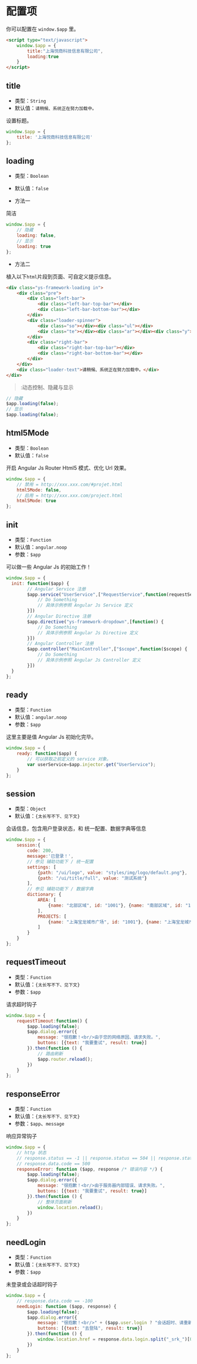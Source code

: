 # 配置项

你可以配置在 `window.$app` 里。

```html
<script type="text/javascript">
    window.$app = {
        title:"上海悦商科技信息有限公司",
        loading:true
    }
</script>
```

## title

* 类型：`String`
* 默认值：`请稍候、系统正在努力加载中。`

设置标题。

```js
window.$app = {
    title: '上海悦商科技信息有限公司'
};
```

## loading

* 类型：`Boolean`
* 默认值：`false`

* 方法一

 简洁
```js
window.$app = {
    // 隐藏
    loading: false,
    // 显示
    loading: true
};
```

* 方法二

 植入以下`html`片段到页面、可自定义提示信息。
```html
<div class="ys-framework-loading in">
    <div class="pre">
        <div class="left-bar">
            <div class="left-bar-top-bar"></div>
            <div class="left-bar-bottom-bar"></div>
        </div>
        <div class="loader-spinner">
            <div class="so"></div><div class="ul"></div>
            <div class="te"></div><div class="ar"></div><div class="y"></div>
        </div>
        <div class="right-bar">
            <div class="right-bar-top-bar"></div>
            <div class="right-bar-bottom-bar"></div>
        </div>
    </div>
    <div class="loader-text">请稍候、系统正在努力加载中。</div>
</div>
```

>:动态控制、隐藏与显示

```js
// 隐藏
$app.loading(false);
// 显示
$app.loading(false);
```

## html5Mode

* 类型：`Boolean`
* 默认值：`false`

开启 Angular Js Router Html5 模式、优化 Url 效果。

```js
window.$app = {
    // 禁用 = http://xxx.xxx.com/#projet.html
    html5Mode: false,
    // 启用 = http://xxx.xxx.com/project.html
    html5Mode: true
};
```

## init

* 类型：`Function`
* 默认值：`angular.noop`
* 参数：`$app`

可以做一些 Angular Js 的初始工作！
```js
window.$app = {
  init: function($app) {
        // Angular Service 注册
        $app.service("UserService",["RequestService",function(requestService) {
            // Do Something
            // 具体示例参照 Angular Js Service 定义
        }])
        // Angular Directive 注册
        $app.directive("ys-framework-dropdown",[function() {
            // Do Something
            // 具体示例参照 Angular Js Directive 定义
        }])
        // Angular Controller 注册
        $app.controller("MainController",["$scope",function($scope) {
            // Do Something
            // 具体示例参照 Angular Js Controller 定义
        }])
  }
};
```

## ready

* 类型：`Function`
* 默认值：`angular.noop`
* 参数：`$app`

这里主要是值 Angular Js 初始化完毕。

```js
window.$app = {
    ready: function($app) {
        // 可以获取之前定义的 service 对象。
        var userService=$app.injector.get("UserService");
    }
};
```

## session

* 类型：`Object`
* 默认值：`{太长写不下、见下文}`

会话信息，包含用户登录状态，和 统一配置、数据字典等信息

```js
window.$app = {
    session:{
        code: 200,
        message:'已登录！',
        // 参见 辅助功能下 / 统一配置
        settings: [
            {path: "/ui/logo", value: "styles/img/logo/default.png"},
            {path: "/ui/title/full", value: "测试系统"}
        ],
        // 参见 辅助功能下 / 数据字典 
        dictionary: {
            AREA: [
                {name: "北部区域", id: "1001"}, {name: "南部区域", id: "1002"}
            ],
            PROJECTS: [
                {name: "上海宝龙城市广场", id: "1001"}, {name: "上海宝龙城市广场", id: "1001"}
            ]
        }
    }
};
```

## requestTimeout

* 类型：`Function`
* 默认值：`{太长写不下、见下文}`
* 参数：`$app`

请求超时钩子

```js
window.$app = {
    requestTimeout:function() {
        $app.loading(false);
        $app.dialog.error({
            message: "很抱歉！<br/>由于您的网络原因、请求失败。",
            buttons: [{text: "我要重试", result: true}]
        }).then(function () {
            // 路由刷新
            $app.router.reload();
        })
    }
};
```

## responseError

* 类型：`Function`
* 默认值：`{太长写不下、见下文}`
* 参数：`$app`、`message`

响应异常钩子

```js
window.$app = {
    // http 状态
    // response.status == -1 || response.status == 504 || response.status == 502
    // response.data.code == 500
    responseError: function ($app, response /* 错误内容 */) {
        $app.loading(false);
        $app.dialog.error({
            message: "很抱歉！<br/>由于服务器内部错误、请求失败。",
            buttons: [{text: "我要重试", result: true}]
        }).then(function () {
            // 整体页面刷新
            window.location.reload();
        })
    }
};
```


## needLogin

* 类型：`Function`
* 默认值：`{太长写不下、见下文}`
* 参数：`$app`

未登录或会话超时钩子

```js
window.$app = {
    // response.data.code == -100
    needLogin: function ($app, response) {
        $app.loading(false);
        $app.dialog.error({
            message: "很抱歉！<br/>" + ($app.user.login ? "会话超时、请重新登陆！" : "您尚未登陆、请先去登陆！"),
            buttons: [{text: "去登陆", result: true}]
        }).then(function () {
            window.location.href = response.data.login.split("_srk_")[0] + "_srk_=" + encodeURIComponent(window.location.href);
        })
    }
};
```